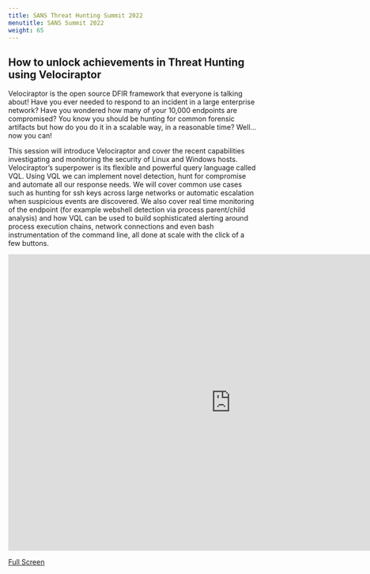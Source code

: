 ```yaml
---
title: SANS Threat Hunting Summit 2022
menutitle: SANS Summit 2022
weight: 65
---
```


## How to unlock achievements in Threat Hunting using Velociraptor

Velociraptor is the open source DFIR framework that everyone is
talking about! Have you ever needed to respond to an incident in a
large enterprise network? Have you wondered how many of your 10,000
endpoints are compromised? You know you should be hunting for common
forensic artifacts but how do you do it in a scalable way, in a
reasonable time? Well… now you can!

This session will introduce Velociraptor and cover the recent
capabilities investigating and monitoring the security of Linux and
Windows hosts. Velociraptor’s superpower is its flexible and powerful
query language called VQL. Using VQL we can implement novel detection,
hunt for compromise and automate all our response needs. We will cover
common use cases such as hunting for ssh keys across large networks or
automatic escalation when suspicious events are discovered. We also
cover real time monitoring of the endpoint (for example webshell
detection via process parent/child analysis) and how VQL can be used
to build sophisticated alerting around process execution chains,
network connections and even bash instrumentation of the command line,
all done at scale with the click of a few buttons.

<iframe src="https://present.velocidex.com/sans_2022/index.html" frameborder="0" width="900px" height="600px" allowfullscreen="true" mozallowfullscreen="true" webkitallowfullscreen="true"></iframe>

[Full Screen](https://present.velocidex.com/sans_2022/index.html)

